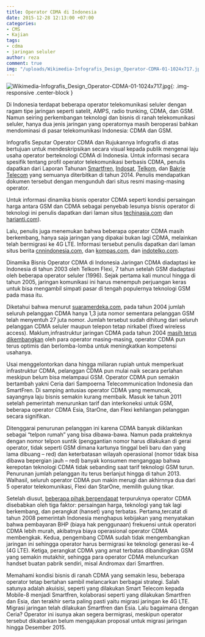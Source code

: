 ```yaml
---
title: Operator CDMA di Indonesia
date: 2015-12-28 12:13:00 +07:00
categories:
- CMS
- Kajian
tags:
- cdma
- jaringan seluler
author: reza
comment: true
img: "/uploads/Wikimedia-Infografis_Design_Operator-CDMA-01-1024x717.jpg"
---
```


![Wikimedia-Infografis_Design_Operator-CDMA-01-1024x717.jpg](/uploads/Wikimedia-Infografis_Design_Operator-CDMA-01-1024x717.jpg){: .img-responsive .center-block }

Di Indonesia terdapat beberapa operator telekomunikasi seluler dengan ragam tipe jaringan seperti satelit, AMPS, radio trunking, CDMA, dan GSM. Namun seiring perkembangan teknologi dan bisnis di ranah telekomunikasi seluler, hanya dua jenis jaringan yang operatornya masih beroperasi bahkan mendominasi di pasar telekomunikasi Indonesia: CDMA dan GSM.

Infografis Seputar Operator CDMA dan Rujukannya
Infografis di atas bertujuan untuk mendeskripsikan secara visual kepada publik mengenai laju usaha operator berteknologi CDMA di Indonesia. Untuk informasi secara spesifik tentang profil operator telekomunikasi berbasis CDMA, penulis dapatkan dari Laporan Tahunan [Smartfren](http://www.smartfren.com/assets/corporate/img/annual/pdf/ar5-2014.pdf), [Indosat](http://assets.indosatooredoo.com/Assets/Upload/PDF/Laporan%20Tahunan/Indo/AR%20INDOSAT%202014_INDO_25%20mei.pdf), [Telkom](http://www.telkom.co.id/assets/uploads/2013/05/AR-TELKOM-2014-BAHASA.pdf), dan [Bakrie Telecom](http://www.bakrietelecom.com/box/dwdoc/PT_Bakrie_Telecom_Tbk_Annual_Report_tahun_buku_2014.pdf?PHPSESSID=9de8b5cd2994f59458a17ad8a15f24b3) yang semuanya diterbitkan di tahun 2014. Penulis mendapatkan dokumen tersebut dengan mengunduh dari situs resmi masing-masing operator.

Untuk informasi dinamika bisnis operator CDMA seperti kondisi persaingan harga antara GSM dan CDMA sebagai penyebab lesunya bisnis operator di teknologi ini penulis dapatkan dari laman situs [techinasia.com](https://id.techinasia.com/laporan-finansial-operator-gsm-dan-cdma-terbesar-di-indonesia-q1-2014/) dan [harianti.com](http://harianti.com/naas-empat-dari-lima-layanan-cdma-indonesia-pilih-akhiri-riwayat-hidupnya/)).

Lalu, penulis juga menemukan bahwa beberapa operator CDMA masih berkembang, hanya saja jaringan yang dipakai bukan lagi CDMA, melainkan telah bermigrasi ke 4G LTE. Informasi tersebut penulis dapatkan dari laman situs berita [cnnindonesia.com](http://www.cnnindonesia.com/teknologi/20150224161255-185-34489/pelanggan-esia-mulai-pakai-jaringan-smartfren/), dan [kompas.com](http://bisniskeuangan.kompas.com/read/2015/06/29/164300126/Kuartal.I.2015.Bakrie.Telecom.Rugi.Rp.1.5.Triliun), dan [indotelko.com](http://www.indotelko.com/kanal?c=rm&it=Ceria-Dikabarkan-Tergoda-Jajal-LTE).

Dinamika Bisnis Operator CDMA di Indonesia
Jaringan CDMA diadaptasi ke Indonesia di tahun 2003 oleh Telkom Flexi, 7  tahun setelah GSM diadaptasi oleh beberapa operator seluler (1996). Sejak pertama kali muncul hingga di tahun 2005, jaringan komunikasi ini harus menempuh perjuangan keras untuk bisa mengambil simpati pasar di tengah populernya teknologi GSM pada masa itu.

Diketahui bahwa menurut [suaramerdeka.com](http://www.suaramerdeka.com/harian/0404/27/eko10.htm), pada tahun 2004 jumlah seluruh pelanggan CDMA hanya 1,3 juta nomor sementara pelanggan GSM telah menyentuh 27 juta nomor. Jumlah tersebut sudah dihitung dari seluruh pelanggan CDMA seluler maupun telepon tetap nirkabel (fixed wireless access). Maklum,infrastruktur jaringan CDMA pada tahun 2004 [masih terus dikembangkan](http://www.ebizzasia.com/0214-2004/mobile,0214,01.html) oleh para operator masing-masing, operator CDMA pun terus optimis dan berlomba-lomba untuk meningkatkan kompetensi usahanya.

Usai menggelontorkan dana hingga miliaran rupiah untuk memperkuat infrastruktur CDMA, pelanggan CDMA pun mulai naik secara perlahan meskipun belum bisa melampaui GSM. Operator CDMA pun semakin bertambah yakni Ceria dari Sampoerna Telecommunication Indonesia dan SmartFren. Di samping antusias operator CDMA yang memuncak, sayangnya laju bisnis semakin kurang membaik. Masuk ke tahun 2011 setelah pemerintah menurunkan tarif dan interkoneksi untuk GSM,  beberapa operator CDMA Esia, StarOne, dan Flexi kehilangan pelanggan secara signifikan.

Ditenggarai penurunan pelanggan ini karena CDMA banyak diiklankan sebagai “telpon rumah” yang bisa dibawa-bawa. Namun pada prakteknya dengan nomor telpon suntik (penggantian nomor harus dilakukan di gerai operator, tidak seperti GSM dimana kartunya tinggal beli baru dan yang lama dibuang – red) dan keterbatasan wilayah operasional (nomor tidak bisa dibawa bepergian jauh – red) banyak konsumen menganggap bahwa kerepotan teknologi CDMA tidak sebanding saat tarif  teknologi GSM turun. Penurunan jumlah pelanggan itu terus berlanjut hingga di tahun 2013. Walhasil, seluruh operator CDMA pun makin merugi dan akhirnnya dua dari 5 operator telekomunikasi, Flexi dan StarOne, memilih gulung tikar.

Setelah diusut, [beberapa pihak berpendapat](http://www.marketing.co.id/gamang-masa-depan-cdma/) terpuruknya operator CDMA disebabkan oleh tiga faktor: persaingan harga, teknologi yang tak lagi berkembang, dan perangkat (hanset) yang terbatas. Pertama,tercatat di tahun 2008 pemerintah Indonesia menghapus kebijakan yang menyatakan bahwa pembayaran BHP (biaya hak penggunaan) frekuensi untuk operatori CDMA lebih murah, akibatnya biaya operasional operator CDMA membengkak. Kedua, pengembang CDMA sudah tidak mengembangkan jaringan ini sehingga operator harus bermigrasi ke teknologi generasi ke-4 (4G LTE). Ketiga, perangkat CDMA yang amat terbatas dibandingkan GSM yang semakin mutakhir, sehingga para operator CDMA meluncurkan handset buatan pabrik sendiri, misal Andromax dari Smartfren.

Memahami kondisi bisnis di ranah CDMA yang semakin lesu, beberapa operator tetap bertahan sambil melancarkan berbagai strategi. Salah satunya adalah akuisisi, seperti yang dilakukan Smart Telecom kepada Mobile-8 menjadi Smartfren, kolaborasi seperti yang dilakukan Smartfren dan Esia, dan terakhir serta paling pasti yaitu migrasi jaringan ke 4G LTE. Migrasi jaringan telah dilakukan Smartfren dan Esia. Lalu bagaimana dengan Ceria? Operator ini isunya akan segera bermigrasi, meskipun operator tersebut dikabarkan belum mengajukan proposal untuk migrasi jaringan hingga Desember 2015.